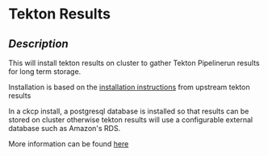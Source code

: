 # Tekton Results

## ***Description*** 
This will install tekton results on cluster to gather Tekton Pipelinerun results for long term storage.

Installation is based on the [installation instructions](https://github.com/tektoncd/results/blob/main/docs/install.md) from upstream tekton results

In a ckcp install, a postgresql database is installed so that results can be stored on cluster otherwise tekton results will use a configurable external database such as Amazon's RDS. 

More information can be found [here](https://github.com/tektoncd/results#readme)